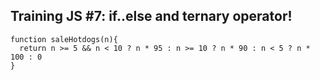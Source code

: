 ## Training JS #7: if..else and ternary operator!
```
function saleHotdogs(n){
  return n >= 5 && n < 10 ? n * 95 : n >= 10 ? n * 90 : n < 5 ? n * 100 : 0
}
```
